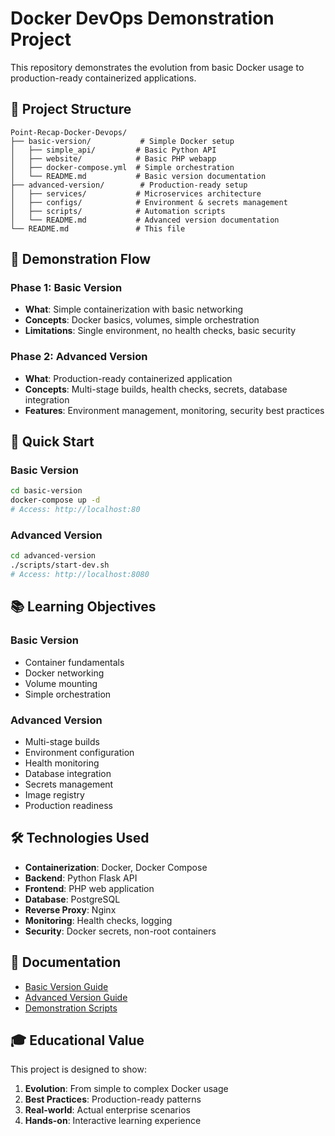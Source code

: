 # Docker DevOps Demonstration Project

This repository demonstrates the evolution from basic Docker usage to production-ready containerized applications.

## 📁 Project Structure

```
Point-Recap-Docker-Devops/
├── basic-version/           # Simple Docker setup
│   ├── simple_api/         # Basic Python API
│   ├── website/            # Basic PHP webapp
│   ├── docker-compose.yml  # Simple orchestration
│   └── README.md           # Basic version documentation
├── advanced-version/        # Production-ready setup
│   ├── services/           # Microservices architecture
│   ├── configs/            # Environment & secrets management
│   ├── scripts/            # Automation scripts
│   └── README.md           # Advanced version documentation
└── README.md               # This file
```

## 🎯 Demonstration Flow

### Phase 1: Basic Version 
- **What**: Simple containerization with basic networking
- **Concepts**: Docker basics, volumes, simple orchestration
- **Limitations**: Single environment, no health checks, basic security

### Phase 2: Advanced Version 
- **What**: Production-ready containerized application
- **Concepts**: Multi-stage builds, health checks, secrets, database integration
- **Features**: Environment management, monitoring, security best practices

## 🚀 Quick Start

### Basic Version
```bash
cd basic-version
docker-compose up -d
# Access: http://localhost:80
```

### Advanced Version
```bash
cd advanced-version
./scripts/start-dev.sh
# Access: http://localhost:8080
```

## 📚 Learning Objectives

### Basic Version
- Container fundamentals
- Docker networking
- Volume mounting
- Simple orchestration

### Advanced Version
- Multi-stage builds
- Environment configuration
- Health monitoring
- Database integration
- Secrets management
- Image registry
- Production readiness

## 🛠️ Technologies Used

- **Containerization**: Docker, Docker Compose
- **Backend**: Python Flask API
- **Frontend**: PHP web application
- **Database**: PostgreSQL
- **Reverse Proxy**: Nginx
- **Monitoring**: Health checks, logging
- **Security**: Docker secrets, non-root containers

## 📖 Documentation

- [Basic Version Guide](basic-version/README.md)
- [Advanced Version Guide](advanced-version/README.md)
- [Demonstration Scripts](scripts/)

## 🎓 Educational Value

This project is designed to show:
1. **Evolution**: From simple to complex Docker usage
2. **Best Practices**: Production-ready patterns
3. **Real-world**: Actual enterprise scenarios
4. **Hands-on**: Interactive learning experience

